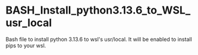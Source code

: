 # BASH_Install_python3.13.6_to_WSL_usr_local
Bash file to install python 3.13.6 to wsl's usr/local. It will be enabled to install pips to your wsl.
